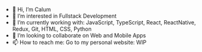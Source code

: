 - 👋 Hi, I’m Calum 
- 👀 I’m interested in Fullstack Development
- 🌱 I’m currently working with: JavaScript, TypeScript, React, ReactNative, Redux, Git, HTML, CSS, Python 
- 💞️ I’m looking to collaborate on Web and Mobile Apps
- 📫 How to reach me: Go to my personal website: WIP

<!---
Calum09/Calum09 is a ✨ special ✨ repository because its `README.md` (this file) appears on your GitHub profile.
You can click the Preview link to take a look at your changes.
--->
